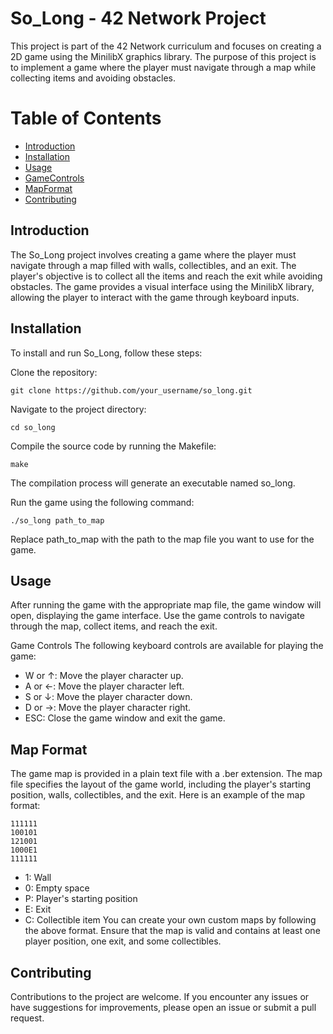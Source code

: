 # So_Long - 42 Network Project

This project is part of the 42 Network curriculum and focuses on creating a 2D game using the MinilibX graphics library. The purpose of this project is to implement a game where the player must navigate through a map while collecting items and avoiding obstacles.

# Table of Contents
- [Introduction](#introduction)
- [Installation](#installation)
- [Usage](#usage)
- [GameControls](#gameControls)
- [MapFormat](#mapFormat)
- [Contributing](#contributing)

## Introduction
The So_Long project involves creating a game where the player must navigate through a map filled with walls, collectibles, and an exit. The player's objective is to collect all the items and reach the exit while avoiding obstacles. The game provides a visual interface using the MinilibX library, allowing the player to interact with the game through keyboard inputs.

## Installation
To install and run So_Long, follow these steps:

Clone the repository:
```
git clone https://github.com/your_username/so_long.git
```
Navigate to the project directory:
```
cd so_long
```
Compile the source code by running the Makefile:
```
make
```
The compilation process will generate an executable named so_long.

Run the game using the following command:
```
./so_long path_to_map
```
Replace path_to_map with the path to the map file you want to use for the game.

## Usage
After running the game with the appropriate map file, the game window will open, displaying the game interface. Use the game controls to navigate through the map, collect items, and reach the exit.

Game Controls
The following keyboard controls are available for playing the game:

* W or ↑: Move the player character up.
* A or ←: Move the player character left.
* S or ↓: Move the player character down.
* D or →: Move the player character right.
* ESC: Close the game window and exit the game.
## Map Format

The game map is provided in a plain text file with a .ber extension. The map file specifies the layout of the game world, including the player's starting position, walls, collectibles, and the exit. Here is an example of the map format:
```
111111
100101
121001
1000E1
111111
```
* 1: Wall
* 0: Empty space
* P: Player's starting position
* E: Exit
* C: Collectible item
You can create your own custom maps by following the above format. Ensure that the map is valid and contains at least one player position, one exit, and some collectibles.

## Contributing
Contributions to the project are welcome. If you encounter any issues or have suggestions for improvements, please open an issue or submit a pull request.

